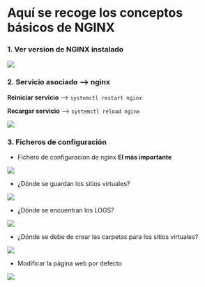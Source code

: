 # Aquí se recoge los conceptos básicos de NGINX

### 1.  Ver version de NGINX instalado

![](https://github.com/jesusromero92/NGINX/blob/main/Fotos/1.png)
      
      
### 2.  Servicio asociado --> nginx

**Reiniciar servicio** --> ```systemctl restart nginx```

**Recargar servicio** --> ```systemctl reload nginx```
     
   ![](https://github.com/jesusromero92/NGINX/blob/main/Fotos/2.png)
    
    
### 3.  Ficheros de configuración
            
   * Fichero de configuracion de nginx **El más importante**
       
   ![](https://github.com/jesusromero92/NGINX/blob/main/Fotos/3.1.png)
   
   * ¿Dónde se guardan los sitios virtuales?
       
   ![](https://github.com/jesusromero92/NGINX/blob/main/Fotos/3.2.png)
   
   * ¿Dónde se encuentran los LOGS?
       
   ![](https://github.com/jesusromero92/NGINX/blob/main/Fotos/3.3.png)
   
   * ¿Dónde se debe de crear las carpetas para los sitios virtuales?
       
   ![](https://github.com/jesusromero92/NGINX/blob/main/Fotos/3.4.png)
   
   * Modificar la página web por defecto
       
   ![](https://github.com/jesusromero92/NGINX/blob/main/Fotos/3.5.png)

